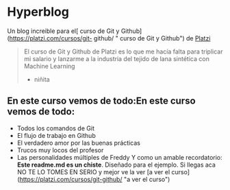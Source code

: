 # Hyperblog
Un blog increible para el[ curso de Git y Github](https://platzi.com/cursos/git-
github/ " curso de Git y Github") de [Platzi](https://platzi.com/ "Platzi")
> El curso de Git y Github de Platzi es lo que me hacía falta para triplicar mi
salario y lanzarme a la industria del tejido de lana sintética con Machine
Learning
> - niñita
## En este curso vemos de todo:En este curso vemos de todo:
* Todos los comandos de Git
* El flujo de trabajo en Github
* El verdadero amor por las buenas prácticas
* Trucos muy locos del profesor
* Las personalidades múltiples de Freddy
Y como un amable recordatorio: **Este readme.md es un chiste**. Diseñado
para el ejemplo. Si llegas aca NO TE LO TOMES EN SERIO y mejor ve la ver [a ver el 
curso] (https://platzi.com/cursos/git-github/ "a ver el curso")